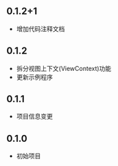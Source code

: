 ## 0.1.2+1
* 增加代码注释文档

## 0.1.2
* 拆分视图上下文(ViewContext)功能 
* 更新示例程序

## 0.1.1
* 项目信息变更

## 0.1.0 
* 初始项目
